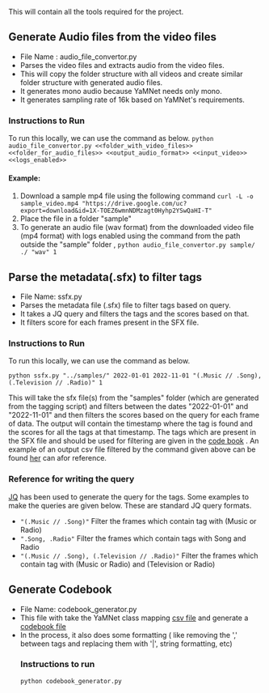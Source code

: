 This will contain all the tools required for the project. 

## Generate Audio files from the video files
  - File Name : audio_file_convertor.py
  - Parses the video files and extracts audio from the video files. 
  - This will copy the folder structure with all videos and create similar folder structure with generated audio files.
  - It generates mono audio because YaMNet needs only mono.
  - It generates sampling rate of 16k based on YaMNet's requirements.

  ### Instructions to Run 
  To run this locally, we can use the command as below.
    ```python audio_file_convertor.py <<folder_with_video_files>> <<folder_for_audio_files>> <<output_audio_format>> <<input_video>> <<logs_enabled>>```
  #### Example: 
  1. Download a sample mp4 file using the following command
  ```curl -L -o sample_video.mp4 "https://drive.google.com/uc?export=download&id=1X-TOEZ6wmnNDMzagt0Hyhp2YSwQaHI-T"```
  2. Place the file in a folder "sample"
  3. To generate an audio file (wav format) from the downloaded video file (mp4 format) with logs enabled using the command from the path outside the "sample" folder ,
  ```python audio_file_convertor.py sample/ ./ "wav" 1```

## Parse the metadata(.sfx) to filter tags
 - File Name: ssfx.py
 - Parses the metadata file (.sfx) file to filter tags based on query.
 - It takes a JQ query and filters the tags and the scores based on that.
 - It filters score for each frames present in the SFX file.

  ### Instructions to Run
  To run this locally, we can use the command as below.

  ```python ssfx.py "../samples/" 2022-01-01 2022-11-01 "(.Music // .Song), (.Television // .Radio)" 1```
  
This will take the sfx file(s) from the "samples" folder (which are generated from the tagging script) and filters 
  between the dates "2022-01-01" and "2022-11-01" and then filters the scores based on the query for each frame of data.
  The output will contain the timestamp where the tag is found and the scores for all the tags at that timestamp.
  The tags which are present in the SFX file and should be used for filtering are given in the [code book](../codebook/codebook_yamnet_1.0.csv)
  . An example of an output csv file filtered by the command given above can be found [her](../samples/2022-07-10_PresidentXiJinping-Why_I_proposed_the_Belt_and_Road-hNKTbMx8PFk.csv) can 
  afor reference.
  
  ### Reference for writing the query
  [JQ](https://stedolan.github.io/jq/) has been used to generate the query for the tags. Some examples to make the queries 
  are given below. These are standard JQ query formats.
  - ```"(.Music // .Song)"```
    Filter the frames which contain tag with (Music or Radio) 
  - ```".Song, .Radio"```
    Filter the frames which contain tags with Song and Radio
  - ```"(.Music // .Song), (.Television // .Radio)"```
    Filter the frames which contain tag with (Music or Radio) and (Television or Radio)
 
 ## Generate Codebook
 - File Name: codebook_generator.py
 - This file with take the YaMNet class mapping [csv file](../models/assets/yamnet_class_map.csv) and generate 
 a [codebook file](../codebook/codebook_yamnet_1.0.csv)
 - In the process, it also does some formatting ( like removing the ',' between tags and replacing them with '|', 
 string formatting, etc)
   ### Instructions to run
   ```python codebook_generator.py```

